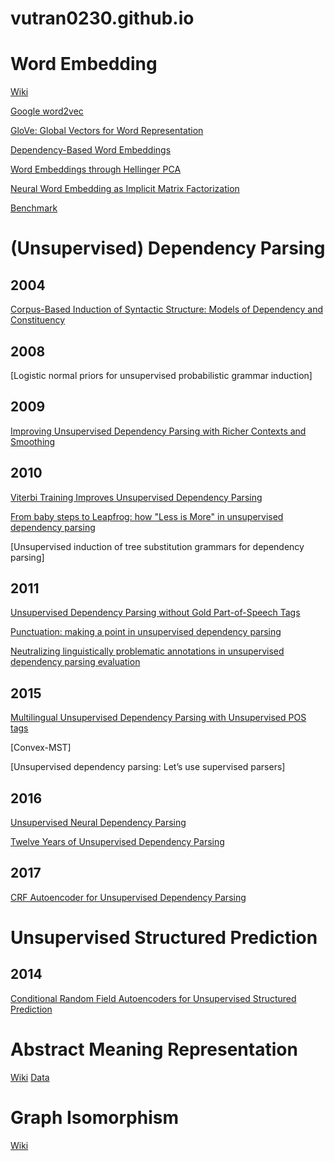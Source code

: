 # vutran0230.github.io


# Word Embedding

[Wiki](https://en.wikipedia.org/wiki/Word_embedding)

[Google word2vec](http://papers.nips.cc/paper/5021-distributed-representations-of-words-and-phrases-and-their-compositionality)

[GloVe: Global Vectors for Word Representation](http://www.aclweb.org/anthology/D14-1162)

[Dependency-Based Word Embeddings](http://www.aclweb.org/anthology/P/P14/P14-2050.pdf)

[Word Embeddings through Hellinger PCA](https://arxiv.org/pdf/1312.5542.pdf)

[Neural Word Embedding as Implicit Matrix Factorization](http://papers.nips.cc/paper/5477-neural-word-embedding-as-implicit-matrix-factorization)

[Benchmark](https://github.com/kudkudak/word-embeddings-benchmarks/wiki)

# (Unsupervised) Dependency Parsing

## 2004

[Corpus-Based Induction of Syntactic Structure: Models of Dependency and Constituency](http://www.aclweb.org/anthology/P04-1061)

## 2008

[Logistic normal priors for unsupervised probabilistic grammar induction]

## 2009

[Improving Unsupervised Dependency Parsing with Richer Contexts and Smoothing](https://aclanthology.info/pdf/N/N09/N09-1012.pdf)

## 2010

[Viterbi Training Improves Unsupervised Dependency Parsing](https://dl.acm.org/citation.cfm?id=1870570)

[From baby steps to Leapfrog: how "Less is More" in unsupervised dependency parsing](https://dl.acm.org/citation.cfm?id=1858115)

[Unsupervised induction of tree substitution grammars for dependency parsing]

## 2011 

[Unsupervised Dependency Parsing without Gold Part-of-Speech Tags](https://web.stanford.edu/~jurafsky/goldtags.pdf)

[Punctuation: making a point in unsupervised dependency parsing](https://dl.acm.org/citation.cfm?id=2018939)

[Neutralizing linguistically problematic annotations in unsupervised dependency parsing evaluation](https://dl.acm.org/citation.cfm?id=2002557)

## 2015 

[Multilingual Unsupervised Dependency Parsing with Unsupervised POS tags](https://link.springer.com/chapter/10.1007/978-3-319-27060-9_6)

[Convex-MST]

[Unsupervised dependency parsing: Let’s use supervised parsers]

## 2016

[Unsupervised Neural Dependency Parsing](https://aclweb.org/anthology/D16-1073)

[Twelve Years of Unsupervised Dependency Parsing](http://ceur-ws.org/Vol-1649/56.pdf)

## 2017

[CRF Autoencoder for Unsupervised Dependency Parsing](http://aclweb.org/anthology/D17-1171)

# Unsupervised Structured Prediction

## 2014

[Conditional Random Field Autoencoders for Unsupervised Structured Prediction](https://papers.nips.cc/paper/5344-conditional-random-field-autoencoders-for-unsupervised-structured-prediction)


# Abstract Meaning Representation
[Wiki](https://en.wikipedia.org/wiki/Abstract_Meaning_Representation)
[Data](https://amr.isi.edu/)

# Graph Isomorphism

[Wiki](https://en.wikipedia.org/wiki/Subgraph_isomorphism_problem)
